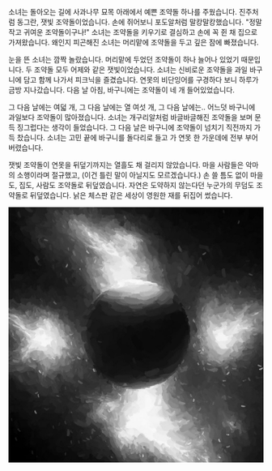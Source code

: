 소녀는 돌아오는 길에 사과나무 묘목 아래에서 예쁜 조약돌 하나를 주웠습니다. 진주처럼 동그란, 잿빛 조약돌이었습니다. 손에 쥐어보니 포도알처럼 말캉말캉했습니다. "정말 작고 귀여운 조약돌이구나!" 소녀는 조약돌을 키우기로 결심하고 손에 꼭 쥔 채 집으로 가져왔습니다. 왜인지 피곤해진 소녀는 머리맡에 조약돌을 두고 깊은 잠에 빠졌습니다. 

눈을 뜬 소녀는 깜짝 놀랐습니다. 머리맡에 두었던 조약돌이 하나 늘어나 있었기 때문입니다. 두 조약돌 모두 어제와 같은 잿빛이었습니다. 소녀는 신비로운 조약돌을 과일 바구니에 담고 함께 나가서 피크닉을 즐겼습니다. 연못의 비단잉어를 구경하다 보니 하루가 금방 지나갔습니다. 다음 날 아침, 바구니에는 조약돌이 네 개 들어있었습니다.

그 다음 날에는 여덟 개, 그 다음 날에는 열 여섯 개, 그 다음 날에는.. 어느덧 바구니에 과일보다 조약돌이 많아졌습니다. 소녀는 개구리알처럼 바글바글해진 조약돌을 보며 문득 징그럽다는 생각이 들었습니다. 그 다음 날은 바구니에 조약돌이 넘치기 직전까지 가득 찼습니다. 소녀는 고민 끝에 바구니를 돌다리로 들고 가 연못 한 가운데에 전부 부어버렸습니다.

잿빛 조약돌이 연못을 뒤덮기까지는 열흘도 채 걸리지 않았습니다. 마을 사람들은 악마의 소행이라며 절규했고, (이건 틀린 말이 아닐지도 모르겠습니다.) 손 쓸 틈도 없이 마을도, 집도, 사람도 조약돌로 뒤덮였습니다. 자연은 도약하지 않는다던 누군가의 무덤도 조약돌로 뒤덮였습니다. 낡은 체스판 같은 세상이 영원한 재를 뒤집어 썼습니다.

<p align="center">
 <img src = "./0.jpeg">
</p>